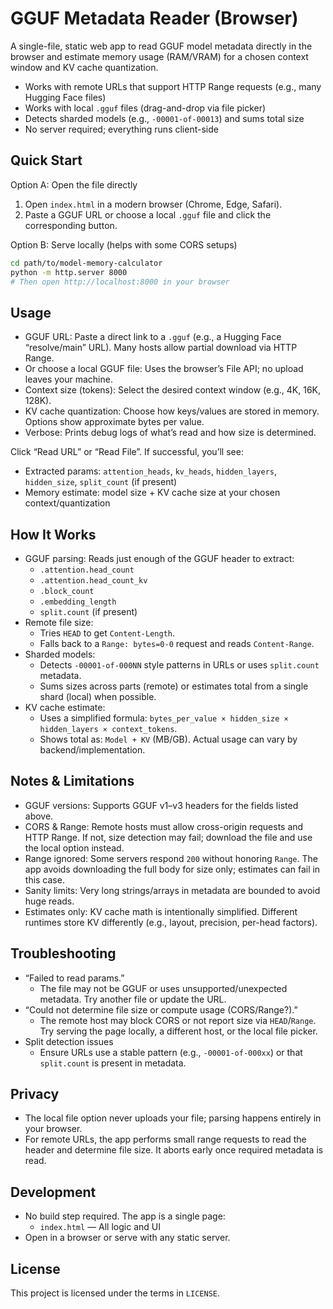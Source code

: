 # GGUF Metadata Reader (Browser)

A single-file, static web app to read GGUF model metadata directly in the browser and estimate memory usage (RAM/VRAM) for a chosen context window and KV cache quantization.

- Works with remote URLs that support HTTP Range requests (e.g., many Hugging Face files)
- Works with local `.gguf` files (drag-and-drop via file picker)
- Detects sharded models (e.g., `-00001-of-00013`) and sums total size
- No server required; everything runs client-side

## Quick Start

Option A: Open the file directly
1. Open `index.html` in a modern browser (Chrome, Edge, Safari).
2. Paste a GGUF URL or choose a local `.gguf` file and click the corresponding button.

Option B: Serve locally (helps with some CORS setups)
```bash
cd path/to/model-memory-calculator
python -m http.server 8000
# Then open http://localhost:8000 in your browser
```

## Usage

- GGUF URL: Paste a direct link to a `.gguf` (e.g., a Hugging Face “resolve/main” URL). Many hosts allow partial download via HTTP Range.
- Or choose a local GGUF file: Uses the browser’s File API; no upload leaves your machine.
- Context size (tokens): Select the desired context window (e.g., 4K, 16K, 128K).
- KV cache quantization: Choose how keys/values are stored in memory. Options show approximate bytes per value.
- Verbose: Prints debug logs of what’s read and how size is determined.

Click “Read URL” or “Read File”. If successful, you’ll see:
- Extracted params: `attention_heads`, `kv_heads`, `hidden_layers`, `hidden_size`, `split_count` (if present)
- Memory estimate: model size + KV cache size at your chosen context/quantization

## How It Works

- GGUF parsing: Reads just enough of the GGUF header to extract:
  - `.attention.head_count`
  - `.attention.head_count_kv`
  - `.block_count`
  - `.embedding_length`
  - `split.count` (if present)
- Remote file size:
  - Tries `HEAD` to get `Content-Length`.
  - Falls back to a `Range: bytes=0-0` request and reads `Content-Range`.
- Sharded models:
  - Detects `-00001-of-000NN` style patterns in URLs or uses `split.count` metadata.
  - Sums sizes across parts (remote) or estimates total from a single shard (local) when possible.
- KV cache estimate:
  - Uses a simplified formula: `bytes_per_value × hidden_size × hidden_layers × context_tokens`.
  - Shows total as: `Model + KV` (MB/GB). Actual usage can vary by backend/implementation.

## Notes & Limitations

- GGUF versions: Supports GGUF v1–v3 headers for the fields listed above.
- CORS & Range: Remote hosts must allow cross-origin requests and HTTP Range. If not, size detection may fail; download the file and use the local option instead.
- Range ignored: Some servers respond `200` without honoring `Range`. The app avoids downloading the full body for size only; estimates can fail in this case.
- Sanity limits: Very long strings/arrays in metadata are bounded to avoid huge reads.
- Estimates only: KV cache math is intentionally simplified. Different runtimes store KV differently (e.g., layout, precision, per-head factors).

## Troubleshooting

- “Failed to read params.”
  - The file may not be GGUF or uses unsupported/unexpected metadata. Try another file or update the URL.
- “Could not determine file size or compute usage (CORS/Range?).”
  - The remote host may block CORS or not report size via `HEAD`/`Range`. Try serving the page locally, a different host, or the local file picker.
- Split detection issues
  - Ensure URLs use a stable pattern (e.g., `-00001-of-000xx`) or that `split.count` is present in metadata.

## Privacy

- The local file option never uploads your file; parsing happens entirely in your browser.
- For remote URLs, the app performs small range requests to read the header and determine file size. It aborts early once required metadata is read.

## Development

- No build step required. The app is a single page:
  - `index.html` — All logic and UI
- Open in a browser or serve with any static server.

## License

This project is licensed under the terms in `LICENSE`.
